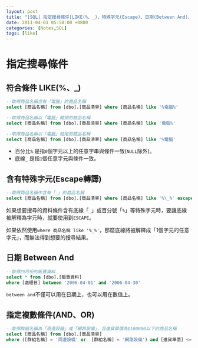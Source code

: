 ```yaml
---
layout: post
title: "[SQL] 指定搜尋條件[LIKE(%、_)、特殊字元(Escape)、日期(Between And)、複數條件(AND、OR)]"
date: 2011-04-01 05:58:00 +0800
categories: [Notes,SQL]
tags: [like]
---
```


# 指定搜尋條件
## 符合條件 LIKE(%、_)

```sql
--取得商品名稱含有「電腦」的商品名稱
select [商品名稱] from [dbo].[商品清單] where [商品名稱] like '%電腦%'

--取得商品名稱以「電腦」開頭的商品名稱
select [商品名稱] from [dbo].[商品清單] where [商品名稱] like '電腦%'

--取得商品名稱以「電腦」結尾的商品名稱
select [商品名稱] from [dbo].[商品清單] where [商品名稱] like '%電腦'
```

- 百分比`%` 是指`0`個字元以上的任意字串與條件一致(`NULL`除外)。
- 底線`_` 是指`1`個任意字元與條件一致。 


## 含有特殊字元(Escape轉譯)

```sql
--取得商品名稱中含有「_」的商品名稱
select [商品名稱] from [dbo].[商品清單] where [商品名稱] like '%\_%' escape '\'
```

如果想要搜尋的資料條件含有底線「`_`」或百分號「`%`」等特殊字元時，要讓底線被解釋為字元時，就要使用到`ESCAPE`。      

如果依然使用`where 商品名稱 like '%_%'`，那麼底線將被解釋成「1個字元的任意字元」，而無法得到想要的搜尋結果。

## 日期 Between And

```sql
--取得四月份的販賣資料
select * from [dbo].[販賣資料]
where [處理日] between '2006-04-01' and '2006-04-30'
```

`between and`不僅可以用在日期上，也可以用在數值上。



## 指定複數條件(AND、OR)

```sql
--取得群組名稱為「周邊設備」或「網路設備」，且進貨單價為$100000以下的商品名稱
select [商品名稱] from [dbo].[商品清單]
where ([群組名稱] = '周邊設備' or  [群組名稱] = '網路設備') and [進貨單價] <= 100000
```
